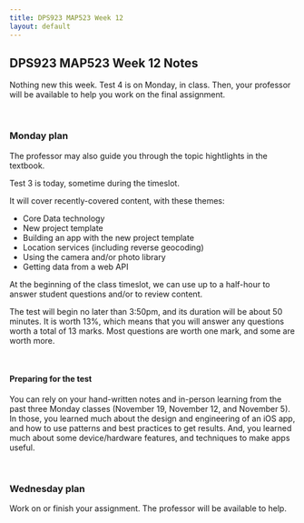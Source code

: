 ```yaml
---
title: DPS923 MAP523 Week 12
layout: default
---
```


## DPS923 MAP523 Week 12 Notes

Nothing new this week. Test 4 is on Monday, in class. Then, your professor will be available to help you work on the final assignment. 

<br>

### Monday plan

The professor may also guide you through the topic hightlights in the textbook. 

Test 3 is today, sometime during the timeslot.

It will cover recently-covered content, with these themes:
* Core Data technology 
* New project template
* Building an app with the new project template
* Location services (including reverse geocoding) 
* Using the camera and/or photo library
* Getting data from a web API

At the beginning of the class timeslot, we can use up to a half-hour to answer student questions and/or to review content. 

The test will begin no later than 3:50pm, and its duration will be about 50 minutes. It is worth 13%, which means that you will answer any questions worth a total of 13 marks. Most questions are worth one mark, and some are worth more.

<br>

#### Preparing for the test 

You can rely on your hand-written notes and in-person learning from the past three Monday classes (November 19, November 12, and November 5). In those, you learned much about the design and engineering of an iOS app, and how to use patterns and best practices to get results. And, you learned much about some device/hardware features, and techniques to make apps useful. 

<br>

### Wednesday plan

Work on or finish your assignment. The professor will be available to help. 

<br>
